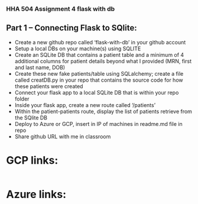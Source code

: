 ### HHA 504 Assignment 4 flask with db 
## Part 1 – Connecting Flask to SQlite:
* Create a new github repo called ‘flask-with-db’ in your
github account
* Setup a local DBs on your machine(s) using SQLITE
* Create an SQLite DB that contains a patient table and a minimum of 4 additional columns for patient details beyond what I provided (MRN, first and last name, DOB)
* Create these new fake patients/table using SQLalchemy; create a file called creatDB.py in your repo that contains the source code for how these patients were created
* Connect your flask app to a local SQLite DB that is within your repo folder
* Inside your flask app, create a new route called ‘/patients’
* Within the patient-patients route, display the list of patients retrieve from the SQlite DB
* Deploy to Azure or GCP, insert in IP of machines in readme.md file in repo
* Share github URL with me in classroom

# GCP links: 
```sh 

```

# Azure links: 
```sh 

```